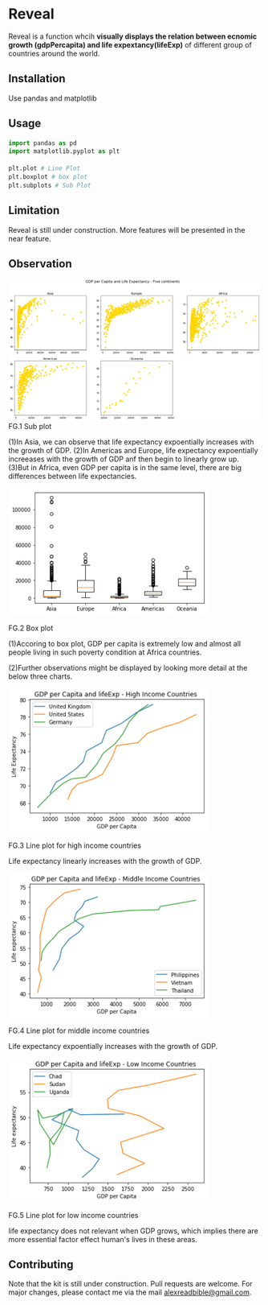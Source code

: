 # Reveal
Reveal is a function whcih **visually displays the relation between ecnomic growth (gdpPercapita) and life expextancy(lifeExp)** of different group of countries around the world.


## Installation
Use pandas and matplotlib


## Usage

```python
import pandas as pd
import matplotlib.pyplot as plt

plt.plot # Line Plot
plt.boxplot # box plot
plt.subplots # Sub Plot
```

## Limitation
Reveal is still under construction. More features will be presented in the near feature.


## Observation

![](images/five%20continents.png)
FG.1 Sub plot

(1)In Asia, we can observe that life expectancy expoentially increases with the growth of GDP. 
(2)In Americas and Europe, life expectancy expoentially increeases with the growth of GDP anf then begin to linearly grow up. 
(3)But in Africa, even GDP per capita is in the same level, there are big differences between life expectancies.



<img src="images/box%20plot.png" width="400">

FG.2 Box plot

(1)Accoring to box plot, GDP per capita is extremely low and almost all people living in such poverty condition at Africa countries. 

(2)Further observations might be displayed by looking more detail at the below three charts.  




<img src="images/High%20Income.png" width="400">

FG.3 Line plot for high income countries

Life expectancy linearly increases with the growth of GDP. 




<img src="images/Middle%20Income.png" width="400">

FG.4 Line plot for middle income countries

Life expectancy expoentially increases with the growth of GDP. 




<img src="images/Low%20Income.png" width="400">

FG.5 Line plot for low income countries

life expectancy does not relevant when GDP grows, which implies there are more essential factor effect human's lives in these areas. 


## Contributing
Note that the kit is still under construction. Pull requests are welcome. 
For major changes, please contact me via the mail alexreadbible@gmail.com.
